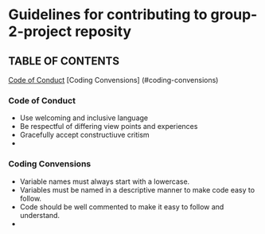 # Guidelines for contributing to group-2-project reposity 

## TABLE OF CONTENTS

[Code of Conduct](#code-of-conduct)
[Coding Convensions] (#coding-convensions)

### Code of Conduct

* Use welcoming and inclusive language
* Be respectful of differing view points and experiences
* Gracefully accept constructiuve critism
* 


### Coding Convensions 

* Variable names must always start with a lowercase. 
* Variables must be named in a descriptive manner to make code easy to follow.
* Code should be well commented to make it easy to follow and understand.
* 


 

